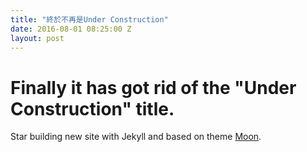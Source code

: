 ```yaml
---
title: "終於不再是Under Construction"
date: 2016-08-01 08:25:00 Z
layout: post
---
```


# Finally it has got rid of the "Under Construction" title.

Star building new site with Jekyll and based on theme [Moon](https://github.com/TaylanTatli/Moon "Visit Moon on Github").